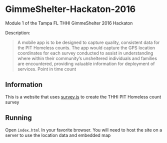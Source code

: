 # GimmeShelter-Hackaton-2016
Module 1 of the Tampa FL THHI GimmeShelter 2016 Hackaton

Description:
> A mobile app is to be designed to capture quality, consistent data for the PIT Homeless counts. The app would capture the GPS location coordinates for each survey conducted to assist in understanding where within their community’s unsheltered individuals and families are encountered, providing valuable information for deployment of services.
Point in time count

## Information
This is a website that uses [survey.js](http://surveyjs.org/) to create the THHI PIT Homeless count survey

## Running
Open ```index.html``` In your favorite browser. You will need to host the site on a server to use the location data and embedded map

